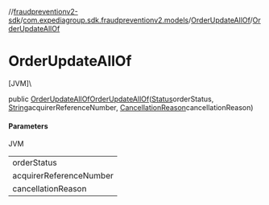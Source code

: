//[fraudpreventionv2-sdk](../../../index.md)/[com.expediagroup.sdk.fraudpreventionv2.models](../index.md)/[OrderUpdateAllOf](index.md)/[OrderUpdateAllOf](-order-update-all-of.md)

# OrderUpdateAllOf

[JVM]\

public [OrderUpdateAllOf](index.md)[OrderUpdateAllOf](-order-update-all-of.md)([Status](../-status/index.md)orderStatus, [String](https://docs.oracle.com/javase/8/docs/api/java/lang/String.html)acquirerReferenceNumber, [CancellationReason](../-cancellation-reason/index.md)cancellationReason)

#### Parameters

JVM

| |
|---|
| orderStatus |
| acquirerReferenceNumber | A unique number that tags a credit or debit card transaction when it goes from the merchant's bank through to the cardholder's bank. `acquirer_reference_number` is a required field only if `order_status` = `COMPLETED` Typically, merchants can get this number from their payment processors. This number is used when dealing with disputes/chargebacks on original transactions. |
| cancellationReason |
